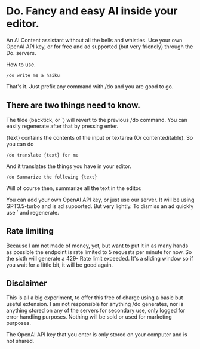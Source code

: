 # Do. Fancy and easy AI inside your editor.

An AI Content assistant without all the bells and whistles. Use your own OpenAI API key, or for free and ad supported (but very friendly) through the Do. servers.

How to use.

``` /do write me a haiku ```

That's it. Just prefix any command with /do and you are good to go. 

## There are two things need to know.

The tilde (backtick, or `) will revert to the previous /do command. You can easily regenerate after that by pressing enter.

{text} contains the contents of the input or textarea (Or contenteditable). So you can do

``` /do translate {text} for me ```

And it translates the things you have in your editor.

``` /do Summarize the following {text} ```

Will of course then, summarize all the text in the editor.

You can add your own OpenAI API key, or just use our server. It will be using GPT3.5-turbo and is ad supported. But very lightly. To dismiss an ad quickly use ` and regenerate.

## Rate limiting

Because I am not made of money, yet, but want to put it in as many hands as possible the endpoint is rate limited to 5 requests per minute for now. So the sixth will generate a 429- Rate limit exceeded. It's a sliding window so if you wait for a little bit, it will be good again. 

## Disclaimer

This is all a big experiment, to offer this free of charge using a basic but useful extension. I am not responsible for anything /do generates, nor is anything stored on any of the servers for secondary use, only logged for error handling purposes. Nothing will be sold or used for marketing purposes.

The OpenAI API key that you enter is only stored on your computer and is not shared. 




